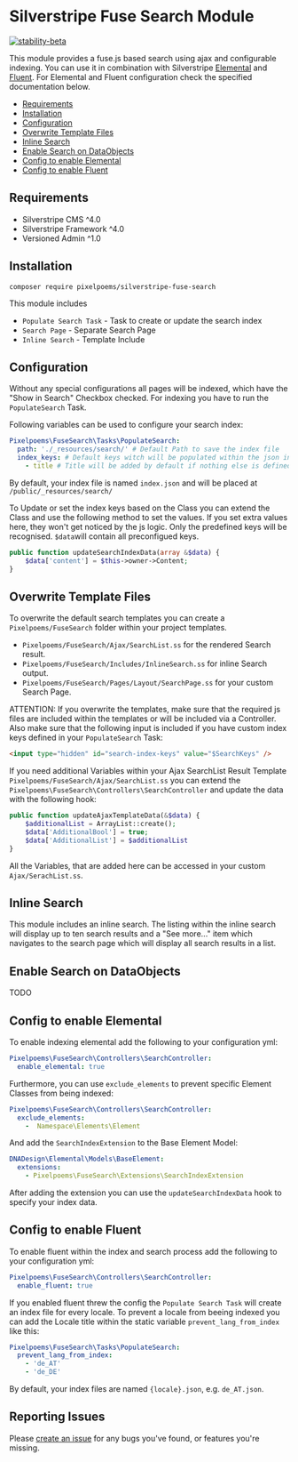 # Silverstripe Fuse Search Module
[![stability-beta](https://img.shields.io/badge/stability-beta-33bbff.svg)](https://github.com/mkenney/software-guides/blob/master/STABILITY-BADGES.md#beta)

This module provides a fuse.js based search using ajax and configurable indexing.
You can use it in combination with Silverstripe [Elemental](https://github.com/silverstripe/silverstripe-elemental) and [Fluent](https://github.com/tractorcow-farm/silverstripe-fluent). For Elemental and Fluent configuration check the specified documentation below.

* [Requirements](#requirements)
* [Installation](#installation)
* [Configuration](#configuration)
* [Overwrite Template Files](#overwrite-template-files)
* [Inline Search](#inline-search)
* [Enable Search on DataObjects](#enable-search-on-dataobjects)
* [Config to enable Elemental](#config-to-enable-elemental)
* [Config to enable Fluent](#config-to-enable-fluent)


## Requirements
* Silverstripe CMS ^4.0
* Silverstripe Framework ^4.0
* Versioned Admin ^1.0

## Installation
```
composer require pixelpoems/silverstripe-fuse-search
```

This module includes
* `Populate Search Task` - Task to create or update the search index
* `Search Page` - Separate Search Page
* `Inline Search` - Template Include

## Configuration
Without any special configurations all pages will be indexed, which have the "Show in Search" Checkbox checked. For indexing you have to run the `PopulateSearch` Task.

Following variables can be used to configure your search index:
```yml
Pixelpoems\FuseSearch\Tasks\PopulateSearch:
  path: './_resources/search/' # Default Path to save the index file
  index_keys: # Default keys witch will be populated within the json index file
    - title # Title will be added by default if nothing else is defined
```
By default, your index file is named `index.json` and will be placed at `/public/_resources/search/`

To Update or set the index keys based on the Class you can extend the Class and use the following method to set the values. If you set extra values here, they won't get noticed by the js logic. Only the predefined keys will be recognised. `$data`will contain all preconfigued keys.
```php
public function updateSearchIndexData(array &$data) {
    $data['content'] = $this->owner->Content;
}
```

## Overwrite Template Files
To overwrite the default search templates you can create a `Pixelpoems/FuseSearch` folder within your project templates.
* `Pixelpoems/FuseSearch/Ajax/SearchList.ss` for the rendered Search result.
* `Pixelpoems/FuseSearch/Includes/InlineSearch.ss` for inline Search output.
* `Pixelpoems/FuseSearch/Pages/Layout/SearchPage.ss` for your custom Search Page.

ATTENTION: If you overwrite the templates, make sure that the required js files are included within the templates or will be included via a Controller. Also make sure that the following input is included if you have custom index keys defined in your `PopulateSearch` Task:
```html
<input type="hidden" id="search-index-keys" value="$SearchKeys" />
```

If you need additional Variables within your Ajax SearchList Result Template `Pixelpoems/FuseSearch/Ajax/SearchList.ss` you can extend the `Pixelpoems\FuseSearch\Controllers\SearchController` and update the data with the following hook:
```php
public function updateAjaxTemplateData(&$data) {
    $additionalList = ArrayList::create();
    $data['AdditionalBool'] = true;
    $data['AdditionalList'] = $additionalList
}
```
All the Variables, that are added here can be accessed in your custom `Ajax/SerachList.ss`.

## Inline Search
This module includes an inline search. The listing within the inline search will display up to ten search results and a "See more..." item which navigates to the search page which will display all search results in a list.

## Enable Search on DataObjects
TODO

## Config to enable Elemental
To enable indexing elemental add the following to your configuration yml:
```yml
Pixelpoems\FuseSearch\Controllers\SearchController:
  enable_elemental: true
```

Furthermore, you can use `exclude_elements` to prevent specific Element Classes from being indexed:
```yml
Pixelpoems\FuseSearch\Controllers\SearchController:
  exclude_elements:
    -  Namespace\Elements\Element
```

And add the `SearchIndexExtension` to the Base Element Model:
```yml
DNADesign\Elemental\Models\BaseElement:
  extensions:
    - Pixelpoems\FuseSearch\Extensions\SearchIndexExtension
```
After adding the extension you can use the `updateSearchIndexData` hook to specify your index data.


## Config to enable Fluent
To enable fluent within the index and search process add the following to your configuration yml:
```yml
Pixelpoems\FuseSearch\Controllers\SearchController:
  enable_fluent: true
```
If you enabled fluent threw the config the `Populate Search Task` will create an index file for every locale. To prevent a locale from beeing indexed you can add the Locale title within the static variable `prevent_lang_from_index` like this:

```yml
Pixelpoems\FuseSearch\Tasks\PopulateSearch:
  prevent_lang_from_index:
    - 'de_AT'
    - 'de_DE'
```
By default, your index files are named `{locale}.json`, e.g. `de_AT.json`.


## Reporting Issues
Please [create an issue](https://github.com/pixelpoems/silverstripe-fuse-search/issues) for any bugs you've found, or features you're missing.

